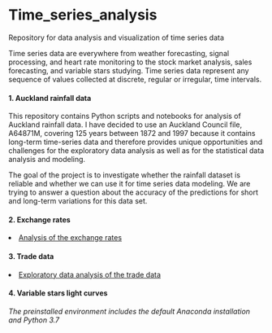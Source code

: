 # Time_series_analysis
Repository for data analysis and visualization of time series data

Time series data are everywhere from weather forecasting, signal processing, and heart rate monitoring to the stock market analysis, sales forecasting, and variable stars studying. Time series data represent any sequence of values collected at discrete, regular or irregular, time intervals.

#### 1. Auckland rainfall data

This repository contains Python scripts and notebooks for analysis of Auckland rainfall data. I have decided to use an Auckland Council file, A64871M, covering 125 years between 1872 and 1997 because it contains long-term time-series data and therefore provides unique opportunities and challenges for the exploratory data analysis as well as for the statistical data analysis and modeling.

The goal of the project is to investigate whether the rainfall dataset is reliable and whether we can use it for time series data modeling. We are trying to answer a question about the accuracy of the predictions for short and long-term variations for this data set. 

  
#### 2. Exchange rates
  
<li> <a  href="https://github.com/lilianasku/Time-series-analysis/blob/master/notebooks/ExchangeRates.ipynb"> Analysis of the exchange rates </a>

#### 3. Trade data
  
<li> <a  href="https://github.com/lilianasku/Time-series-analysis/blob/master/notebooks/TradeData_Eda.ipynb"> Exploratory data analysis of the trade data </a>
  
  
  
#### 4. Variable stars light curves



<i> The preinstalled environment includes the default Anaconda installation and Python 3.7 </i>
